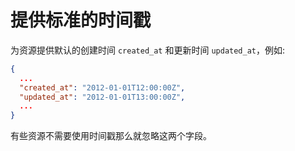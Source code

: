 # 提供标准的时间戳

为资源提供默认的创建时间 `created_at` 和更新时间 `updated_at`，例如:

```json
{
  ...
  "created_at": "2012-01-01T12:00:00Z",
  "updated_at": "2012-01-01T13:00:00Z",
  ...
}
```

有些资源不需要使用时间戳那么就忽略这两个字段。